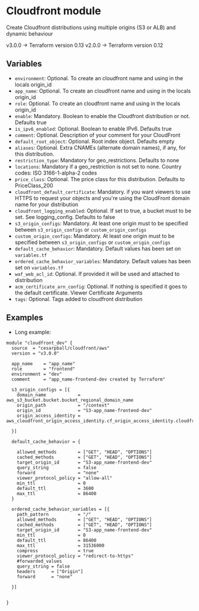 Cloudfront module
==========================
Create Cloudfront distributions using multiple origins (S3 or ALB) and dynamic behaviour

v3.0.0 -> Terraform version 0.13
v2.0.0 -> Terraform version 0.12


Variables
---------
 - `environment`: Optional. To create an cloudfront name and using in the locals origin_id
 - `app_name`: Optional. To create an cloudfront name and using in the locals origin_id
 - `role`: Optional. To create an cloudfront name and using in the locals origin_id
 - `enable`: Mandatory. Boolean to enable the Cloudfront distribution or not. Defaults true
 - `is_ipv6_enabled`: Optional. Boolean to enable IPv6. Defaults true
 - `comment`: Optional. Description of your comment for your CloudFront
 - `default_root_object`: Optional. Root index object. Defaults empty
 - `aliases`: Optional.  Extra CNAMEs (alternate domain names), if any, for this distribution.
 - `restriction_type`: Mandatory for geo_restrictions. Defaults to none
 - `locations`: Mandatory if a geo_restriction is not set to none. Country codes: ISO 3166-1-alpha-2 codes
 - `price_class`: Optional. The price class for this distribution. Defaults to PriceClass_200
 - `cloudfront_default_certificate`: Mandatory. if you want viewers to use HTTPS to request your objects and you're using the CloudFront domain name for your distribution
 - `cloudfront_logging_enabled`: Optional. If set to true, a bucket must to be set. See logging_config. Defaults to false
 - `s3_origin_configs`: Mandatory. At least one origin must to be specified between `s3_origin_configs` or `custom_origin_configs`
 - `custom_origin_configs`: Mandatory. At least one origin must to be specified between `s3_origin_configs` or `custom_origin_configs`
 - `default_cache_behavior`: Mandatory. Default values has been set on `variables.tf`
 - `ordered_cache_behavior_variables`: Mandatory. Default values has been set on `variables.tf`
 - `waf_web_acl_id`: Optional. If provided it will be used and attached to distribution
 - `acm_certificate_arn_config`: Optional. If nothing is specified it goes to the default certificate. Viewer Certificate Arguments
 - `tags`: Optional. Tags added to cloudfront distribution

Examples
--------
* Long example:

```hcl
module "cloudfront_dev" {
  source  = "cesarpball/cloudfront/aws"
  version = "v3.0.0"

  app_name    = "app_name"
  role        = "frontend"
  environment = "dev"
  comment     = "app_name-frontend-dev created by Terraform"

  s3_origin_configs = [{
    domain_name            = aws_s3_bucket.bucket.bucket_regional_domain_name
    origin_path            = "/context"
    origin_id              = "S3-app_name-frontend-dev"
    origin_access_identity = aws_cloudfront_origin_access_identity.cf_origin_access_identity.cloudfront_access_identity_path

  }]

  default_cache_behavior = {

    allowed_methods        = ["GET", "HEAD", "OPTIONS"]
    cached_methods         = ["GET", "HEAD", "OPTIONS"]
    target_origin_id       = "S3-app_name-frontend-dev"
    query_string           = false
    forward                = "none"
    viewer_protocol_policy = "allow-all"
    min_ttl                = 0
    default_ttl            = 3600
    max_ttl                = 86400
  }

  ordered_cache_behavior_variables = [{
    path_pattern           = "/"
    allowed_methods        = ["GET", "HEAD", "OPTIONS"]
    cached_methods         = ["GET", "HEAD", "OPTIONS"]
    target_origin_id       = "S3-app_name-frontend-dev"
    min_ttl                = 0
    default_ttl            = 86400
    max_ttl                = 31536000
    compress               = true
    viewer_protocol_policy = "redirect-to-https"
    #forwarded_values
    query_string = false
    headers      = ["Origin"]
    forward      = "none"

  }]


}
```
